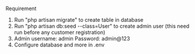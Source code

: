 Requirement
1. Run "php artisan migrate" to create table in database
2. Run "php artisan db:seed --class=User" to create admin user (this need run before any customer registration)
3. Admin username: admin
   Password: admin@123
4. Configure database and more in .env

